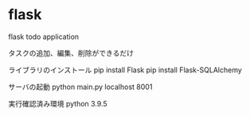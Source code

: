 # flask
flask todo application

タスクの追加、編集、削除ができるだけ

ライブラリのインストール
pip install Flask
pip install Flask-SQLAlchemy

サーバの起動
python main.py
localhost 8001

実行確認済み環境
python 3.9.5
